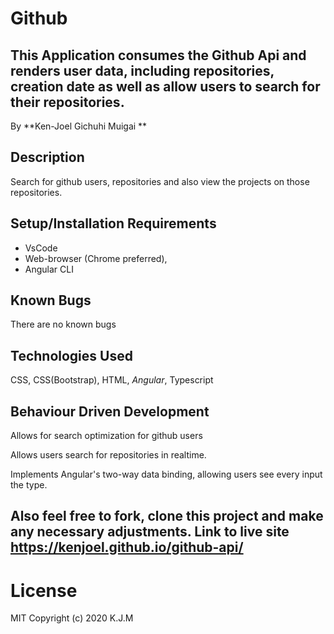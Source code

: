 # Github
This Application consumes the Github Api and renders user data, including repositories, creation date as well as allow users to search for their repositories.
---
By **Ken-Joel Gichuhi Muigai **

## Description

Search for github users, repositories and also view the projects on those repositories.

## Setup/Installation Requirements

- VsCode
- Web-browser (Chrome preferred),
- Angular CLI

## Known Bugs

There are no known bugs

## Technologies Used

CSS, CSS(Bootstrap), HTML, *Angular*, Typescript

## Behaviour Driven Development
Allows for search optimization for github users

Allows users search for repositories in realtime.

Implements Angular's two-way data binding, allowing users see every input the type.


Also feel free to fork, clone this project and make any necessary adjustments.
Link to live site
https://kenjoel.github.io/github-api/
---
# License
MIT Copyright (c) 2020 K.J.M
